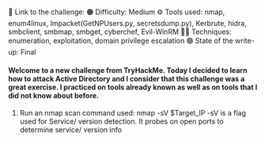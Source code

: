 🔗 Link to the challenge: [](https://tryhackme.com/r/room/attacktivedirectory)
🟠 Difficulty: Medium
⚙️ Tools used: nmap, enum4linux, Impacket(GetNPUsers.py, secretsdump.py), Kerbrute, hidra, smbclient, smbmap, smbget, cyberchef, Evil-WinRM 
🧑‍💻 Techniques: enumeration, exploitation, domain privilege escalation
🟢 State of the write-up: Final


#### Welcome to a new challenge from TryHackMe. Today I decided to learn how to attack Active Directory and I consider that this challenge was a great exercise. I practiced on tools already known as well as on tools that I did not know about before.


1. Run an nmap scan
 command used: nmap -sV $Target_IP
                -sV is a flag used for Service/ version detection. It probes on open ports to determine service/ version info
